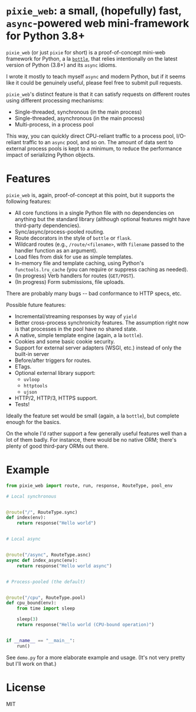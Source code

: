 # `pixie_web`: a small, (hopefully) fast, `async`-powered web mini-framework for Python 3.8+

`pixie_web` (or just `pixie` for short) is a proof-of-concept mini-web framework for Python, a la [`bottle`](http://bottlepy.org/), that relies intentionally on the latest version of Python (3.8+) and its `async` idioms.

I wrote it mostly to teach myself `async` and modern Python, but if it seems like it could be genuinely useful, please feel free to submit pull requests.

`pixie_web`'s distinct feature is that it can satisfy requests on different routes using different processing mechanisms:

* Single-threaded, synchronous (in the main process)
* Single-threaded, asynchronous (in the main process)
* Multi-process, in a process pool

This way, you can quickly direct CPU-reliant traffic to a process pool, I/O-reliant traffic to an `async` pool, and so on. The amount of data sent to external process pools is kept to a minimum, to reduce the performance impact of serializing Python objects.

# Features

`pixie_web` is, again, proof-of-concept at this point, but it supports the following features:

* All core functions in a single Python file with no dependencies on anything but the standard library (although optional features might have third-party dependencies).
* Sync/async/process-pooled routing.
* Route decorators in the style of `bottle` or `flask`.
* Wildcard routes (e.g., `/route/<filename>`, with `filename` passed to the handler function as an argument).
* Load files from disk for use as simple templates.
* In-memory file and template caching, using Python's `functools.lru_cache` (you can require or suppress caching as needed).
* (In progress) Verb handlers for routes (`GET/POST`).
* (In progress) Form submissions, file uploads.

There are probably many bugs -- bad conformance to HTTP specs, etc.

Possible future features:

* Incremental/streaming responses by way of `yield`
* Better cross-process synchronicity features. The assumption right now is that processes in the pool have no shared state.
* A native, simple template engine (again, a la `bottle`).
* Cookies and some basic cookie security.
* Support for external server adapters (WSGI, etc.) instead of only the built-in server
* Before/after triggers for routes.
* ETags.
* Optional external library support:
  * `uvloop`
  * `httptools`
  * `ujson`
* HTTP/2, HTTP/3, HTTPS support.
* Tests!

Ideally the feature set would be small (again, a la `bottle`), but complete enough for the basics.

On the whole I'd rather support a few generally useful features well than a lot of them badly. For instance, there would be no native ORM; there's plenty of good third-pary ORMs out there.

# Example

```python
from pixie_web import route, run, response, RouteType, pool_env

# Local synchronous


@route("/", RouteType.sync)
def index(env):
    return response("Hello world")


# Local async


@route("/async", RouteType.asnc)
async def index_async(env):
    return response("Hello world async")


# Process-pooled (the default)


@route("/cpu", RouteType.pool)
def cpu_bound(env):
    from time import sleep

    sleep(3)
    return response("Hello world (CPU-bound operation)")


if __name__ == "__main__":
    run()
```

See `demo.py` for a more elaborate example and usage. (It's not very pretty but I'll work on that.)

# License

MIT